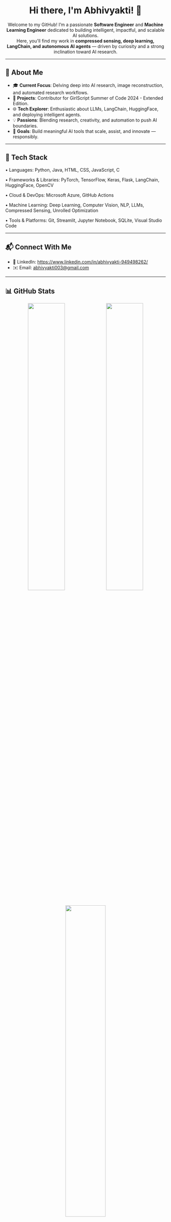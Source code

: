 <h1 align="center">Hi there, I'm Abhivyakti! 👋</h1>

<p align="center">
  Welcome to my GitHub! I’m a passionate <strong>Software Engineer</strong> and <strong>Machine Learning Engineer</strong> dedicated to building intelligent, impactful, and scalable AI solutions.<br>
Here, you'll find my work in <strong>compressed sensing, deep learning, LangChain, and autonomous AI agents</strong> — driven by curiosity and a strong inclination toward AI research.

</p>

---

## 🌟 About Me

- 🎓 **Current Focus**: Delving deep into AI research, image reconstruction, and automated research workflows.
- 💼 **Projects**: Contributor for GirlScript Summer of Code 2024 - Extended Edition.
- 🌐 **Tech Explorer**: Enthusiastic about LLMs, LangChain, HuggingFace, and deploying intelligent agents.
- 💡 **Passions**: Blending research, creativity, and automation to push AI boundaries.
- 🎯 **Goals**: Build meaningful AI tools that scale, assist, and innovate — responsibly.

---

## 🔧 Tech Stack

• Languages: Python, Java, HTML, CSS, JavaScript, C

• Frameworks & Libraries: PyTorch, TensorFlow, Keras, Flask, LangChain, HuggingFace, OpenCV

• Cloud & DevOps: Microsoft Azure, GitHub Actions

• Machine Learning: Deep Learning, Computer Vision, NLP, LLMs, Compressed Sensing, Unrolled Optimization

• Tools & Platforms: Git, Streamlit, Jupyter Notebook, SQLite, Visual Studio Code

---

## 📬 Connect With Me

- 💼 LinkedIn: https://www.linkedin.com/in/abhivyakti-949498262/
- ✉️ Email: abhivyakti003@gmail.com

---

## 📊 GitHub Stats

<p align="center">
  <img src="https://github-readme-stats.vercel.app/api?username=abhivyakti003&show_icons=true&theme=radical&hide_border=false&border_radius=12&count_private=true" width="48%"/>
  <img src="https://github-readme-streak-stats.herokuapp.com?user=abhivyakti003&theme=highcontrast&hide_border=false&border_radius=12" width="48%"/>
</p>

<p align="center">
  <img src="https://github-readme-stats.vercel.app/api/top-langs/?username=abhivyakti003&layout=compact&theme=radical&hide_border=false&border_radius=12" width="50%"/>
</p>


---

<h3 align="center">🚀 Let’s Build Something Amazing Together!</h3>

<p align="center">
  <i>"Empowered by research, driven by curiosity."</i><br><br>
  Feel free to explore my repositories, fork projects, contribute ideas, or just say hello! 😊
</p>
